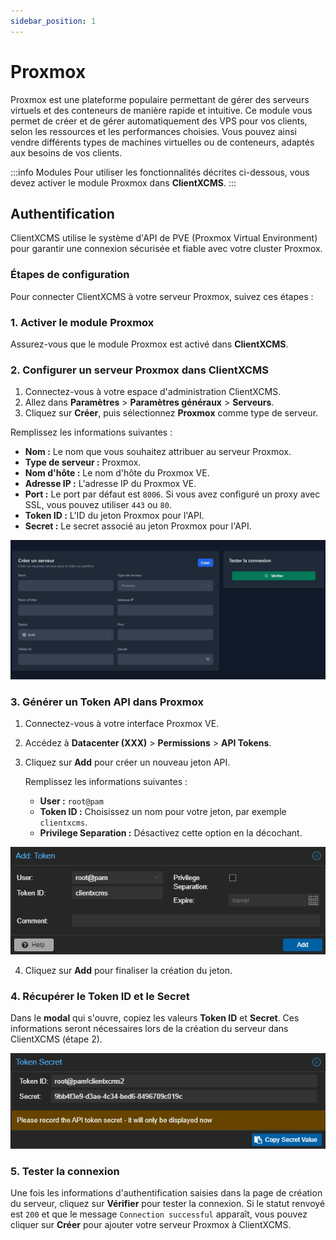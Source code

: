 ```yaml
---
sidebar_position: 1
---
```


# Proxmox

Proxmox est une plateforme populaire permettant de gérer des serveurs virtuels et des conteneurs de manière rapide et intuitive. Ce module vous permet de créer et de gérer automatiquement des VPS pour vos clients, selon les ressources et les performances choisies. Vous pouvez ainsi vendre différents types de machines virtuelles ou de conteneurs, adaptés aux besoins de vos clients.

:::info Modules
Pour utiliser les fonctionnalités décrites ci-dessous, vous devez activer le module Proxmox dans **ClientXCMS**.
:::

## Authentification

ClientXCMS utilise le système d'API de PVE (Proxmox Virtual Environment) pour garantir une connexion sécurisée et fiable avec votre cluster Proxmox.

### Étapes de configuration

Pour connecter ClientXCMS à votre serveur Proxmox, suivez ces étapes :

### 1. Activer le module Proxmox

Assurez-vous que le module Proxmox est activé dans **ClientXCMS**.

### 2. Configurer un serveur Proxmox dans ClientXCMS

1. Connectez-vous à votre espace d'administration ClientXCMS.
2. Allez dans **Paramètres** > **Paramètres généraux** > **Serveurs**.
3. Cliquez sur **Créer**, puis sélectionnez **Proxmox** comme type de serveur.

Remplissez les informations suivantes :

- **Nom :** Le nom que vous souhaitez attribuer au serveur Proxmox.
- **Type de serveur :** Proxmox.
- **Nom d'hôte :** Le nom d'hôte du Proxmox VE.
- **Adresse IP :** L'adresse IP du Proxmox VE.
- **Port :** Le port par défaut est `8006`. Si vous avez configuré un proxy avec SSL, vous pouvez utiliser `443` ou `80`.
- **Token ID :** L'ID du jeton Proxmox pour l'API.
- **Secret :** Le secret associé au jeton Proxmox pour l'API.

![img](../../../static/img/next_gen/extensions/modules/proxmox/image_1.png)

### 3. Générer un Token API dans Proxmox

1. Connectez-vous à votre interface Proxmox VE.
2. Accédez à **Datacenter (XXX)** > **Permissions** > **API Tokens**.
3. Cliquez sur **Add** pour créer un nouveau jeton API.

   Remplissez les informations suivantes :
   
   - **User :** `root@pam`
   - **Token ID :** Choisissez un nom pour votre jeton, par exemple `clientxcms`.
   - **Privilege Separation :** Désactivez cette option en la décochant.

![img](../../../static/img/next_gen/extensions/modules/proxmox/image_2.png)

4. Cliquez sur **Add** pour finaliser la création du jeton.

### 4. Récupérer le Token ID et le Secret

Dans le **modal** qui s'ouvre, copiez les valeurs **Token ID** et **Secret**. Ces informations seront nécessaires lors de la création du serveur dans ClientXCMS (étape 2).

![img](../../../static/img/next_gen/extensions/modules/proxmox/image_3.png)

### 5. Tester la connexion

Une fois les informations d'authentification saisies dans la page de création du serveur, cliquez sur **Vérifier** pour tester la connexion. Si le statut renvoyé est `200` et que le message ``Connection successful`` apparaît, vous pouvez cliquer sur **Créer** pour ajouter votre serveur Proxmox à ClientXCMS.

